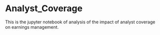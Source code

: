 # Analyst_Coverage
This is the jupyter notebook of analysis of the impact of analyst coverage on earnings management.
